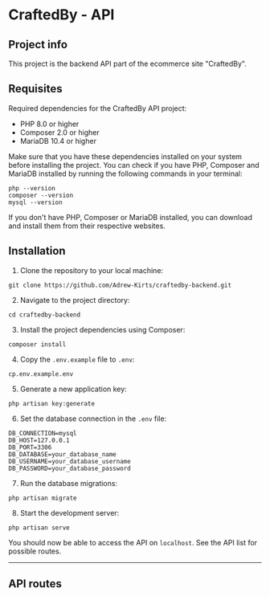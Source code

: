 # CraftedBy - API

## Project info 

This project is the backend API part of the ecommerce site "CraftedBy".

## Requisites

Required dependencies for the CraftedBy API project:

- PHP 8.0 or higher
- Composer 2.0 or higher
- MariaDB 10.4 or higher

Make sure that you have these dependencies installed on your system before installing the project. 
You can check if you have PHP, Composer and MariaDB installed by running the following commands in your terminal:

```
php --version
composer --version
mysql --version
```

If you don't have PHP, Composer or MariaDB installed, you can download and install them from their respective websites.

## Installation

1. Clone the repository to your local machine:

```
git clone https://github.com/Adrew-Kirts/craftedby-backend.git
```

2. Navigate to the project directory:

```
cd craftedby-backend
```

3. Install the project dependencies using Composer:

```
composer install
```

4. Copy the `.env.example` file to `.env`:

```
cp.env.example.env
```

5. Generate a new application key:

```
php artisan key:generate
```

6. Set the database connection in the `.env` file:

```
DB_CONNECTION=mysql
DB_HOST=127.0.0.1
DB_PORT=3306
DB_DATABASE=your_database_name
DB_USERNAME=your_database_username
DB_PASSWORD=your_database_password
```

7. Run the database migrations:

```
php artisan migrate
```

8. Start the development server:

```
php artisan serve
```

You should now be able to access the API on `localhost`. See the API list for possible routes.

-----

## API routes

